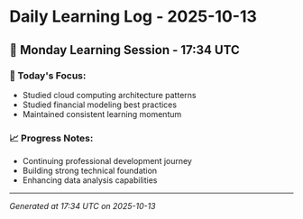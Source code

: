 # Daily Learning Log - 2025-10-13

## 📅 Monday Learning Session - 17:34 UTC

### 🎯 Today's Focus:
- Studied cloud computing architecture patterns
- Studied financial modeling best practices
- Maintained consistent learning momentum

### 📈 Progress Notes:
- Continuing professional development journey
- Building strong technical foundation
- Enhancing data analysis capabilities

---
*Generated at 17:34 UTC on 2025-10-13*
